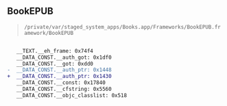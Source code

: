 ## BookEPUB

> `/private/var/staged_system_apps/Books.app/Frameworks/BookEPUB.framework/BookEPUB`

```diff

   __TEXT.__eh_frame: 0x74f4
   __DATA_CONST.__auth_got: 0x1df0
   __DATA_CONST.__got: 0xdd0
-  __DATA_CONST.__auth_ptr: 0x1448
+  __DATA_CONST.__auth_ptr: 0x1430
   __DATA_CONST.__const: 0x17840
   __DATA_CONST.__cfstring: 0x5560
   __DATA_CONST.__objc_classlist: 0x518

```
